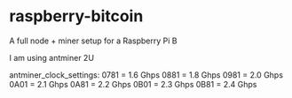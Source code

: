 raspberry-bitcoin
=================

A full node + miner setup for a Raspberry Pi B


I am using antminer 2U

antminer_clock_settings:
0781 = 1.6 Ghps
0881 = 1.8 Ghps
0981 = 2.0 Ghps
0A01 = 2.1 Ghps
0A81 = 2.2 Ghps
0B01 = 2.3 Ghps
0B81 = 2.4 Ghps
